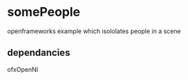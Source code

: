 # somePeople #

openframeworks example which isololates people in a scene

## dependancies ##

ofxOpenNI
